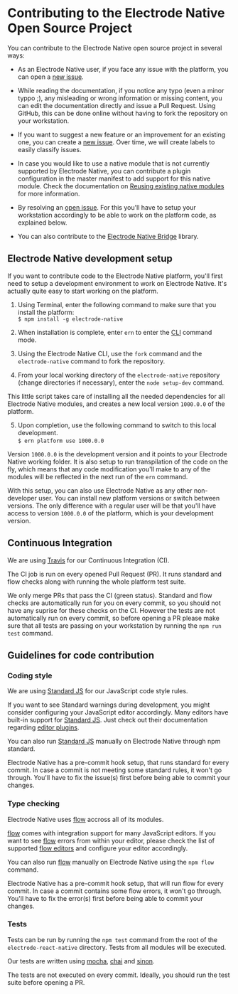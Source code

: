 # Contributing to the Electrode Native Open Source Project

You can contribute to the Electrode Native open source project in several ways:

- As an Electrode Native user, if you face any issue with the platform, you can open a [new issue].  

- While reading the documentation, if you notice any typo (even a minor typpo ;), any misleading or wrong information or missing content, you can edit the documentation directly and issue a Pull Request. Using GitHub, this can be done online without having to fork the repository on your workstation.

- If you want to suggest a new feature or an improvement for an existing one, you can create a [new issue]. Over time, we will create labels to easily classify issues.

- In case you would like to use a native module that is not currently supported by Electrode Native, you can contribute a plugin configuration in the master manifest to add support for this native module. Check the documentation on [Reusing existing native modules](https://electrode.gitbooks.io/electrode-native/content/platform-parts/manifest.html#reusing-exiting-native-modules) for more information.

- By resolving an [open issue]. For this you'll have to setup your workstation accordingly to be able to work on the platform code, as explained below.

- You can also contribute to the [Electrode Native Bridge](https://github.com/electrode-io/react-native-electrode-bridge) library.

## Electrode Native development setup

If you want to contribute code to the Electrode Native platform, you'll first need to setup a development environment to work on Electrode Native. It's actually quite easy to start working on the platform.

1) Using Terminal, enter the following command to make sure that you install the platform:  
 `$ npm install -g electrode-native`  

2) When installation is complete, enter `ern` to enter the [CLI] command mode.  

3) Using the Electrode Native CLI, use the `fork` command and the `electrode-native` command to fork the repository.  

4) From your local working directory of the `electrode-native` repository (change directories if necessary), enter the `node setup-dev` command.

This little script takes care of installing all the needed dependencies for all Electrode Native modules, and creates a new local version `1000.0.0` of the platform.

5) Upon completion, use the following command to switch to this local development.    
`$ ern platform use 1000.0.0`

Version `1000.0.0` is the development version and it points to your Electrode Native  working folder. It is also setup to run transpilation of the code on the fly, which means that any code modification you'll make to any of the modules will be reflected in the next run of the `ern` command.

With this setup, you can also use Electrode Native as any other non-developer user. You can install new platform versions or switch between versions. The only difference with a regular user will be that you'll have access to version `1000.0.0` of the platform, which is your development version.

## Continuous Integration

We are using [Travis] for our Continuous Integration (CI).

The CI job is run on every opened Pull Request (PR). It runs standard and flow checks along with running the whole platform test suite.

We only merge PRs that pass the CI (green status). Standard and flow checks are automatically run for you on every commit, so you should not have any suprise for these checks on the CI. However the tests are not automatically run on every commit, so before opening a PR please make sure that all tests are passing on your workstation by running the `npm run test` command.

## Guidelines for code contribution

### Coding style

We are using [Standard JS] for our JavaScript code style rules.

If you want to see Standard warnings during development, you might consider configuring your JavaScript editor accordingly. Many editors have built-in support for [Standard JS]. Just check out their documentation regarding [editor plugins].

You can also run [Standard JS] manually on Electrode Native through npm standard.

Electrode Native has a pre-commit hook setup, that runs standard for every commit. In case a commit is not meeting some standard rules, it won't go through. You'll have to fix the issue(s) first before being able to commit your changes.

### Type checking

Electrode Native uses [flow] accross all of its modules.

[flow] comes with integration support for many JavaScript editors. If you want to see [flow] errors from within your editor, please check the list of supported [flow editors] and configure your editor accordingly.

You can also run [flow] manually on Electrode Native using the `npm flow` command.

Electrode Native has a pre-commit hook setup, that will run flow for every commit. In case a commit contains some flow errors, it won't go through. You'll have to fix the error(s) first before being able to commit your changes.

### Tests

Tests can be run by running the `npm test` command from the root of the `electrode-react-native` directory. Tests from all modules will be executed.

Our tests are written using [mocha], [chai] and [sinon].

The tests are not executed on every commit. Ideally, you should run the test suite before opening a PR.

[travis]: https://travis-ci.org/

[new issue]: https://github.com/electrode-io/electrode-react-native/issues/new

[open issue]: https://github.com/electrode-io/electrode-react-native/issues

[Electrode Native Bridge]:https://github.com/electrode-io/react-native-electrode-bridge

[CLI]: https://github.com/electrode-io/electrode-react-native/blob/master/docs/platform-parts/cli.md#ern-local-client

[editor plugins]: https://standardjs.com/awesome.html#editor-plugins

[standard JS]: https://standardjs.com/

[flow]: https://flow.org/

[flow editors]: https://flow.org/en/docs/editors/

[mocha]: https://mochajs.org/

[chai]: http://chaijs.com/

[sinon]: http://sinonjs.org/